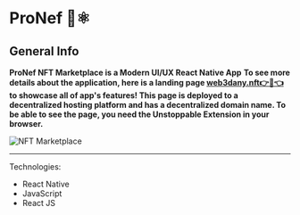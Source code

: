 # ProNef 📱⚛️

## General Info
**ProNef NFT Marketplace is a Modern UI/UX React Native App**
**To see more details about the application, here is a landing page <a href="web3dany.nft" target="_blank" >web3dany.nft👉🎯👈</a> to showcase all of app's features!
This page is deployed to a decentralized hosting platform and has a decentralized domain name.
To be able to see the page, you need the Unstoppable Extension in your browser.**

![NFT Marketplace](https://i.ibb.co/X5kYdvB/image.png)
***

Technologies:
- React Native
- JavaScript
- React JS
